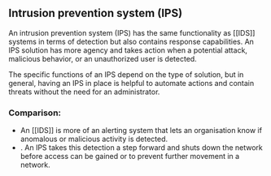 ## Intrusion prevention system (IPS)

An intrusion prevention system (IPS) has the same functionality as [[IDS]] systems in terms of detection but also contains response capabilities. An IPS solution has more agency and takes action when a potential attack, malicious behavior, or an unauthorized user is detected.

The specific functions of an IPS depend on the type of solution, but in general, having an IPS in place is helpful to automate actions and contain threats without the need for an administrator.

### Comparison:

*   An [[IDS]] is more of an alerting system that lets an organisation know if anomalous or malicious activity is detected. 
* . An IPS takes this detection a step forward and shuts down the network before access can be gained or to prevent further movement in a network.